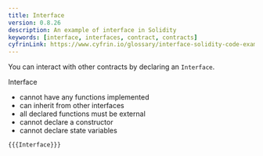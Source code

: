 ```yaml
---
title: Interface
version: 0.8.26
description: An example of interface in Solidity
keywords: [interface, interfaces, contract, contracts]
cyfrinLink: https://www.cyfrin.io/glossary/interface-solidity-code-example
---
```


You can interact with other contracts by declaring an `Interface`.

Interface

- cannot have any functions implemented
- can inherit from other interfaces
- all declared functions must be external
- cannot declare a constructor
- cannot declare state variables

```solidity
{{{Interface}}}
```
